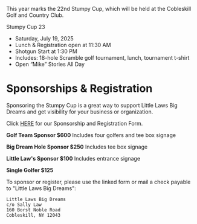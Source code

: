 This year marks the 22nd Stumpy Cup, which will be held at the Cobleskill Golf and Country Club.

 

Stumpy Cup 23
* Saturday, July 19, 2025
* Lunch & Registration open at 11:30 AM
* Shotgun Start at 1:30 PM
* Includes: 18-hole Scramble golf tournament, lunch, tournament t-shirt
* Open “Mike” Stories All Day


# Sponsorships & Registration
Sponsoring the Stumpy Cup is a great way to support Little Laws Big Dreams and get visibility for your business or organization.

Click [HERE](https://forms.gle/ryDWpW3bkQw5NHBR7) for our Sponsorship and Registration Form.

**Golf Team Sponsor $600** Includes four golfers and tee box signage

**Big Dream Hole Sponsor $250** Includes tee box signage

**Little Law's Sponsor $100** Includes entrance signage

**Single Golfer $125**


To sponsor or register, please use the linked form or mail a check payable to "Little Laws Big Dreams":

```
Little Laws Big Dreams
c/o Sally Law
160 Borst Noble Road
Cobleskill, NY 12043
```


